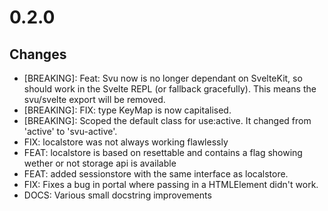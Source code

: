 # 0.2.0

## Changes

- [BREAKING]: Feat: Svu now is no longer dependant on SvelteKit, so should work in the Svelte REPL (or fallback gracefully). This means the svu/svelte export will be removed.
- [BREAKING]: FIX: type KeyMap is now capitalised.
- [BREAKING]: Scoped the default class for use:active. It changed from 'active' to 'svu-active'.
- FIX: localstore was not always working flawlessly
- FEAT: localstore is based on resettable and contains a flag showing wether or not storage api is available
- FEAT: added sessionstore with the same interface as localstore.
- FIX: Fixes a bug in portal where passing in a HTMLElement didn't work.
- DOCS: Various small docstring improvements
